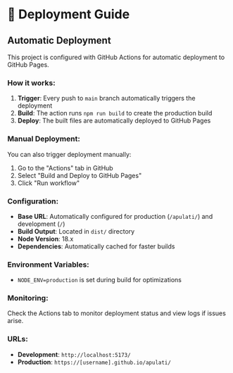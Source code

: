 # 🚀 Deployment Guide

## Automatic Deployment

This project is configured with GitHub Actions for automatic deployment to GitHub Pages.

### How it works:

1. **Trigger**: Every push to `main` branch automatically triggers the deployment
2. **Build**: The action runs `npm run build` to create the production build
3. **Deploy**: The built files are automatically deployed to GitHub Pages

### Manual Deployment:

You can also trigger deployment manually:
1. Go to the "Actions" tab in GitHub
2. Select "Build and Deploy to GitHub Pages"
3. Click "Run workflow"

### Configuration:

- **Base URL**: Automatically configured for production (`/apulati/`) and development (`/`)
- **Build Output**: Located in `dist/` directory
- **Node Version**: 18.x
- **Dependencies**: Automatically cached for faster builds

### Environment Variables:

- `NODE_ENV=production` is set during build for optimizations

### Monitoring:

Check the Actions tab to monitor deployment status and view logs if issues arise.

### URLs:

- **Development**: `http://localhost:5173/`
- **Production**: `https://[username].github.io/apulati/` 